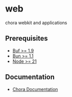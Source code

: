 # web

chora webkit and applications

## Prerequisites

- [Buf >= 1.9](https://docs.buf.build/installation)
- [Bun >= 1.1](https://bun.sh/)
- [Node >= 21](https://nodejs.org/en/download/package-manager)

## Documentation

- [Chora Documentation](https://docs.chora.io)
